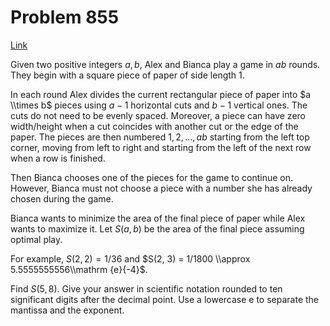 # Problem 855

[Link](https://projecteuler.net/problem=855)

Given two positive integers $a,b$, Alex and Bianca play a game in $ab$ rounds. They begin with a square piece of paper of side length $1$.

In each round Alex divides the current rectangular piece of paper into $a \\times b$ pieces using $a-1$ horizontal cuts and $b-1$ vertical ones. The cuts do not need to be evenly spaced. Moreover, a piece can have zero width/height when a cut coincides with another cut or the edge of the paper. The pieces are then numbered $1, 2, ..., ab$ starting from the left top corner, moving from left to right and starting from the left of the next row when a row is finished.

Then Bianca chooses one of the pieces for the game to continue on. However, Bianca must not choose a piece with a number she has already chosen during the game.

Bianca wants to minimize the area of the final piece of paper while Alex wants to maximize it. Let $S(a,b)$ be the area of the final piece assuming optimal play.

For example, $S(2,2) = 1/36$ and $S(2, 3) = 1/1800 \\approx 5.5555555556\\mathrm {e}{-4}$.

Find $S(5,8)$. Give your answer in scientific notation rounded to ten significant digits after the decimal point. Use a lowercase e to separate the mantissa and the exponent.
